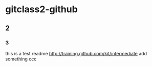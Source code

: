 # gitclass2-github
## 2
### 3
this is a test readme
http://training.github.com/kit/intermediate
add something
ccc
